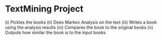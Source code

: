 # TextMining Project
(i)    Pickles the books 
(ii)   Does Markov Analysis on the text
(iii)  Writes a book using the analysis results
(iv)   Compares the book to the original books
(v)    Outputs how similar the book is to the input books
